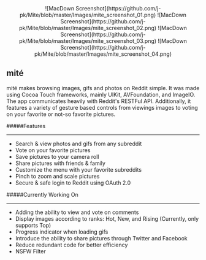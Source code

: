 <center>
![MacDown Screenshot](https://github.com/j-pk/Mite/blob/master/Images/mite_screenshot_01.png)
![MacDown Screenshot](https://github.com/j-pk/Mite/blob/master/Images/mite_screenshot_02.png)
![MacDown Screenshot](https://github.com/j-pk/Mite/blob/master/Images/mite_screenshot_03.png)
![MacDown Screenshot](https://github.com/j-pk/Mite/blob/master/Images/mite_screenshot_04.png)
</center>

## mité

mité makes browsing images, gifs and photos on Reddit simple. It was made using Cocoa Touch frameworks, mainly UIKit, AVFoundation, and ImageIO. The app communicates heavily with Reddit's RESTFul API. Additionally, it features a variety of gesture based controls from viewings images to voting on your favorite or not-so favorite pictures. 

#####Features
_______________________________________________________
- Search & view photos and gifs from any subreddit
- Vote on your favorite pictures 
- Save pictures to your camera roll 
- Share pictures with friends & family 
- Customize the menu with your favorite subreddits 
- Pinch to zoom and scale pictures 
- Secure & safe login to Reddit using OAuth 2.0

#####Currently Working On
_______________________________________________________
- Adding the ability to view and vote on comments
- Display images according to ranks: Hot, New, and Rising (Currently, only supports Top) 
- Progress indicator when loading gifs
- Introduce the ability to share pictures through Twitter and Facebook
- Reduce redundant code for better efficiency 
- NSFW Filter 
 
 
